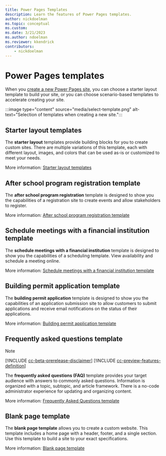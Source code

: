 ```yaml
---
title: Power Pages Templates
description: Learn the features of Power Pages templates.
author: nickdoelman
ms.topic: conceptual
ms.custom: 
ms.date: 3/21/2023
ms.author: ndoelman
ms.reviewer: kkendrick
contributors:
    - nickdoelman
---
```


# Power Pages templates

When you [create a new Power Pages site](../getting-started/create-manage.md), you can choose a starter layout template to build your site, or you can choose scenario-based templates to accelerate creating your site.

:::image type="content" source="media/select-template.png" alt-text="Selection of templates when creating a new site.":::

## Starter layout templates

The **starter layout** templates provide building blocks for you to create custom sites. There are multiple variations of this template, each with different layout, images, and colors that can be used as-is or customized to meet your needs.

More information: [Starter layout templates](starter-layout.md)

## After school program registration template

The **after school program registration** template is designed to show you the capabilities of a registration site to create events and allow stakeholders to register.

More information: [After school program registration template](after-school.md)

## Schedule meetings with a financial institution template

The **schedule meetings with a financial institution** template is designed to show you the capabilities of a scheduling template. View availability and schedule a meeting online.

More information: [Schedule meetings with a financial institution template](book-a-meeting.md)

## Building permit application template

The **building permit application** template is designed to show you the capabilities of an application submission site to allow customers to submit applications and receive email notifications on the status of their applications.

More information: [Building permit application template](building-permit.md)

## Frequently asked questions template

>[!NOTE]
> [!INCLUDE [cc-beta-prerelease-disclaimer](../includes/cc-beta-prerelease-disclaimer.md)]
> [!INCLUDE [cc-preview-features-definition](../includes/cc-preview-features-definition.md)]

The **frequently asked questions (FAQ)** template provides your target audience with answers to commonly asked questions. Information is organized with a topic, subtopic, and article framework. There is a no-code administrator experience for updating and organizing content.

More information: [Frequently Asked Questions template](frequently-asked-questions.md)

## Blank page template

The **blank page template** allows you to create a custom website. This template includes a home page with a header, footer, and a single section. Use this template to build a site to your exact specifications.

More information: [Blank page template](blank.md)
